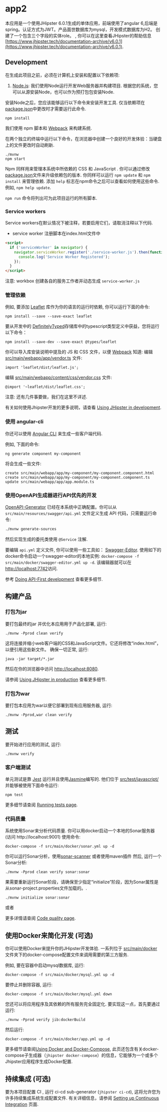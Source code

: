# app2

本应用是一个使用JHipster 6.0.1生成的单体应用，前端使用了angular 6,后端是spring。认证方式为JWT。产品面世数据库为mysql，开发模式数据库为H2。
创建了一个包含三个字段的实体role。
, 你可以在这里查看JHipster的帮助信息 [https://www.jhipster.tech/documentation-archive/v6.0.1](https://www.jhipster.tech/documentation-archive/v6.0.1).

## Development

在生成此项目之前，必须在计算机上安装和配置以下依赖项:

1. [Node.js][]: 我们使用Node运行开发Web服务器并构建项目.
   根据您的系统，您可以从源安装Node，也可以作为预打包包安装Node.

安装Node之后，您应该能够运行以下命令来安装开发工具.
仅当依赖项在 [package.json](package.json)中更改时才需要运行此命令.

    npm install

我们使用 npm 脚本和 [Webpack][] 来构建系统.

在两个独立的终端中运行以下命令，在浏览器中创建一个良好的开发体验：当硬盘上的文件更改时自动刷新.

    ./mvnw
    npm start

Npm 同样用来管理本系统中所依赖的 CSS 和 JavaScript . 你可以通过修改[package.json](package.json)文件来升级依赖包的版本. 你同样可以运行 `npm update` 和 `npm install` 来管理依赖.
添加 `help` 标志在npm命令之后可以查看如何使用这些命令. 例如, `npm help update`.

 `npm run` 命令将列出可为此项目运行的所有脚本.

### Service workers

Service workers在默认情况下被注释，若要启用它们，请取消注释以下代码.

- service worker 注册脚本在index.html文件中

```html
<script>
  if ('serviceWorker' in navigator) {
    navigator.serviceWorker.register('./service-worker.js').then(function() {
      console.log('Service Worker Registered');
    });
  }
</script>
```

注意: workbox 创建各自的服务工作者并动态生成 `service-worker.js`

### 管理依赖

例如, 要添加 [Leaflet][] 库作为你的语言的运行时依赖, 你可以运行下面的命令:

    npm install --save --save-exact leaflet

要从开发中的 [DefinitelyTyped][]存储库中的typescript类型定义中获益，您将运行以下命令：

    npm install --save-dev --save-exact @types/leaflet

你可以导入库安装说明中提及的 JS 和 CSS 文件，以便 [Webpack][] 知道:
编辑 [src/main/webapp/app/vendor.ts](src/main/webapp/app/vendor.ts) 文件:

```
import 'leaflet/dist/leaflet.js';
```

编辑 [src/main/webapp/content/css/vendor.css](src/main/webapp/content/css/vendor.css) 文件:

```
@import '~leaflet/dist/leaflet.css';
```

注意: 还有几件事要做，我们在这里不详述.

有关如何使用Jhipster开发的更多说明，请查看 [Using JHipster in development][].

### 使用 angular-cli

你还可以使用 [Angular CLI][] 来生成一些客户端代码.

例如, 下面的命令:

    ng generate component my-component

将会生成一些文件:

    create src/main/webapp/app/my-component/my-component.component.html
    create src/main/webapp/app/my-component/my-component.component.ts
    update src/main/webapp/app/app.module.ts

### 使用OpenAPI生成器进行API优先的开发

[OpenAPI-Generator]() 已经在本系统中正确配置。你可以从 `src/main/resources/swagger/api.yml` 文件定义生成 API 代码，只需要运行命令:

```bash
./mvnw generate-sources
```

然后实现生成的委托类使用 `@Service` 注解.

要编辑 `api.yml` 定义文件, 你可以使用一些工具如： [Swagger-Editor](). 使用如下的docker命令启动一个swagger-editor的本地实例: 
`docker-compose -f src/main/docker/swagger-editor.yml up -d`. 
该编辑器就可以在 [http://localhost:7742](http://localhost:7742)访问.

参考 [Doing API-First development][] 查看更多细节.

## 构建产品

### 打包为jar

要打包最终的jar 并优化本应用用于产品化部署, 运行:

    ./mvnw -Pprod clean verify

这将连接并缩小web客户端的CSS和JavaScript文件。它还将修改“index.html”，以便引用这些新文件。
确保一切正常, 运行:

    java -jar target/*.jar

然后在你的浏览器中访问 [http://localhost:8080](http://localhost:8080).

请参阅 [Using JHipster in production][] 查看更多细节.

### 打包为war

要打包本应用为war以便它部署到现有应用服务器, 运行:

    ./mvnw -Pprod,war clean verify

## 测试

要开始进行应用的测试, 运行:

    ./mvnw verify

### 客户端测试

单元测试是靠 [Jest][] 运行并且使用[Jasmine][]编写的. 他们位于 [src/test/javascript/](src/test/javascript/) 并能够被使用下面命令运行:

    npm test

更多细节请查阅 [Running tests page][].

### 代码质量

系统使用Sonar来分析代码质量. 你可以用docker启动一个本地的Sonar服务器 (访问 http://localhost:9001) 使用命令:

```
docker-compose -f src/main/docker/sonar.yml up -d
```

你可以运行Sonar分析，使用[sonar-scanner](https://docs.sonarqube.org/display/SCAN/Analyzing+with+SonarQube+Scanner) 或者使用maven插件
然后, 运行一个Sonar分析:

```
./mvnw -Pprod clean verify sonar:sonar
```

果需要重新运行Sonar阶段，请确保至少指定“initialize”阶段，因为Sonar属性是从sonar-project.properties文件加载的。.

```
./mvnw initialize sonar:sonar
```

或者

更多详情请查阅 [Code quality page][].

## 使用Docker来简化开发 (可选)

你可以使用Docker来提升你的JHipster开发体验. 一系列位于 [src/main/docker](src/main/docker) 文件夹下的docker-compose配置文件来调用需要的第三方服务.

例如, 要在容器中启动mysql数据库, 运行:

    docker-compose -f src/main/docker/mysql.yml up -d

要停止并删除容器, 运行:

    docker-compose -f src/main/docker/mysql.yml down

您还可以将应用程序及其依赖的所有服务完全固定化.
要实现这一点，首先要通过运行:

    ./mvnw -Pprod verify jib:dockerBuild

然后运行:

    docker-compose -f src/main/docker/app.yml up -d

更多细节请查阅[Using Docker and Docker-Compose][], 此页还包含有关docker-compose子生成器（`jhipster docker-compose`）的信息，它能够为一个或多个Jhipster应用程序生成Docker配置.

## 持续集成 (可选)

要为本项目配置 CI , 运行 ci-cd sub-generator (`jhipster ci-cd`), 这将允许您为许多持续集成系统生成配置文件. 有关详细信息，请参阅 [Setting up Continuous Integration][] 页面.

[jhipster homepage and latest documentation]: https://www.jhipster.tech
[jhipster 6.0.1 archive]: https://www.jhipster.tech/documentation-archive/v6.0.1
[using jhipster in development]: https://www.jhipster.tech/documentation-archive/v6.0.1/development/
[using docker and docker-compose]: https://www.jhipster.tech/documentation-archive/v6.0.1/docker-compose
[using jhipster in production]: https://www.jhipster.tech/documentation-archive/v6.0.1/production/
[running tests page]: https://www.jhipster.tech/documentation-archive/v6.0.1/running-tests/
[code quality page]: https://www.jhipster.tech/documentation-archive/v6.0.1/code-quality/
[setting up continuous integration]: https://www.jhipster.tech/documentation-archive/v6.0.1/setting-up-ci/
[node.js]: https://nodejs.org/
[yarn]: https://yarnpkg.org/
[webpack]: https://webpack.github.io/
[angular cli]: https://cli.angular.io/
[browsersync]: http://www.browsersync.io/
[jest]: https://facebook.github.io/jest/
[jasmine]: http://jasmine.github.io/2.0/introduction.html
[protractor]: https://angular.github.io/protractor/
[leaflet]: http://leafletjs.com/
[definitelytyped]: http://definitelytyped.org/
[openapi-generator]: https://openapi-generator.tech
[swagger-editor]: http://editor.swagger.io
[doing api-first development]: https://www.jhipster.tech/documentation-archive/v6.0.1/doing-api-first-development/
